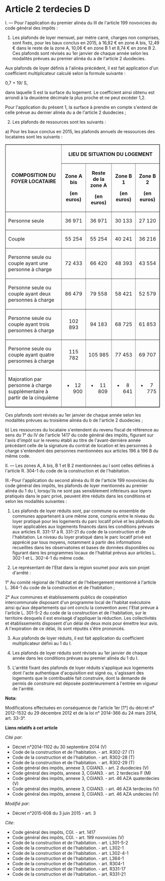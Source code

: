 # Article 2 terdecies D

I. ― Pour l'application du premier alinéa du III de l'article 199 novovicies du code général des impôts : 

1. Les plafonds de loyer mensuel, par mètre carré, charges non comprises, sont fixés, pour les baux conclus en 2015, à 16,82
€ en zone A bis, 12,49 € dans le reste de la zone A, 10,06 € en zone B 1 et 8,74 € en zone B 2. Ces plafonds sont révisés au
1er janvier de chaque année selon les modalités prévues au premier alinéa du a de l'article 2 duodecies. 

Aux plafonds de loyer définis à l'alinéa précédent, il est fait application d'un coefficient multiplicateur calculé selon la
formule suivante : 

0,7 + 19/ S, 

dans laquelle S est la surface du logement. Le coefficient ainsi obtenu est arrondi à la deuxième décimale la plus proche et
ne peut excéder 1,2. 

Pour l'application du présent 1, la surface à prendre en compte s'entend de celle prévue au dernier alinéa du a de l'article
2 duodecies ; 

2. Les plafonds de ressources sont les suivants : 

a) Pour les baux conclus en 2015, les plafonds annuels de ressources des locataires sont les suivants : 

<table border="1">
    <tbody>
      <tr>
        <th rowspan="2">COMPOSITION DU FOYER LOCATAIRE

</th>
        <th colspan="4">

LIEU DE SITUATION DU LOGEMENT

</th>
      </tr>
      <tr>
        <th>

Zone A bis 

(en euros)

</th>
        <th>

Reste de la zone A 

(en euros)

</th>
        <th>

Zone B 1 

(en euros)

</th>
        <th>

Zone B 2 

(en euros)

</th>
      </tr>
      <tr>
        <td align="left" valign="middle">

Personne seule

</td>
        <td align="center" valign="middle">

36 971

</td>
        <td align="center" valign="middle">

36 971

</td>
        <td align="center" valign="middle">

30 133

</td>
        <td align="center" valign="middle">

27 120

</td>
      </tr>
      <tr>
        <td align="left" valign="middle">

Couple

</td>
        <td align="center" valign="middle">

55 254

</td>
        <td align="center" valign="middle">

55 254

</td>
        <td align="center" valign="middle">

40 241

</td>
        <td align="center" valign="middle">

36 216

</td>
      </tr>
      <tr>
        <td align="left" valign="middle">

Personne seule ou couple ayant une personne à charge

</td>
        <td align="center" valign="middle">

72 433

</td>
        <td align="center" valign="middle">

66 420

</td>
        <td align="center" valign="middle">

48 393

</td>
        <td align="center" valign="middle">

43 554

</td>
      </tr>
      <tr>
        <td align="left" valign="middle">

Personne seule ou couple ayant deux personnes à charge

</td>
        <td align="center" valign="middle">

86 479

</td>
        <td align="center" valign="middle">

79 558

</td>
        <td align="center" valign="middle">

58 421

</td>
        <td align="center" valign="middle">

52 579

</td>
      </tr>
      <tr>
        <td align="left" valign="middle">

Personne seule ou couple ayant trois personnes à charge

</td>
        <td align="center" valign="middle">

102 893

</td>
        <td align="center" valign="middle">

94 183

</td>
        <td align="center" valign="middle">

68 725

</td>
        <td align="center" valign="middle">

61 853

</td>
      </tr>
      <tr>
        <td align="left" valign="middle">

Personne seule ou couple ayant quatre personnes à charge

</td>
        <td align="center" valign="middle">

115 782

</td>
        <td align="center" valign="middle">

105 985

</td>
        <td align="center" valign="middle">

77 453

</td>
        <td align="center" valign="middle">

69 707

</td>
      </tr>
      <tr>
        <td align="left" valign="middle">

Majoration par personne à charge supplémentaire à partir de la cinquième

</td>
        <td align="center" valign="middle">

+ 12 900

</td>
        <td align="center" valign="middle">

+ 11 809

</td>
        <td align="center" valign="middle">

+ 8 641

</td>
        <td align="center" valign="middle">

+ 7 775</td>
      </tr>
    </tbody>
  </table>

Ces plafonds sont révisés au 1er janvier de chaque année selon les modalités prévues au troisième alinéa du b de l'article 2
duodecies ; 

b) Les ressources du locataire s'entendent du revenu fiscal de référence au sens du 1° du IV de l'article 1417 du code
général des impôts, figurant sur l'avis d'impôt sur le revenu établi au titre de l'avant-dernière année précédant celle de la
signature du contrat de location et les personnes à charge s'entendent des personnes mentionnées aux articles 196 à 196 B du
même code. 

II. ― Les zones A, A bis, B 1 et B 2 mentionnées au I sont celles définies à l'article R. 304-1 du code de la construction et
de l'habitation. 

III.-Pour l'application du second alinéa du III de l'article 199 novovicies du code général des impôts, les plafonds de loyer
mentionnés au premier alinéa du 1 du I, lorsqu'ils ne sont pas sensiblement inférieurs aux loyers pratiqués dans le parc
privé, peuvent être réduits dans les conditions et selon les modalités suivantes : 

1. Les plafonds de loyer réduits sont, par commune ou ensemble de communes appartenant à une même zone, compris entre le
niveau du loyer pratiqué pour les logements du parc locatif privé et les plafonds de loyer applicables aux logements financés
dans les conditions prévues aux articles R. 331-17 à R. 331-21 du code de la construction et de l'habitation. Le niveau du
loyer pratiqué dans le parc locatif privé est apprécié par tous moyens, notamment à partir des informations recueillies dans
les observatoires et bases de données disponibles ou figurant dans les programmes locaux de l'habitat prévus aux articles L.
302-1 et L. 302-4-1 du même code. 

2. Le représentant de l'Etat dans la région soumet pour avis son projet d'arrêté : 

1° Au comité régional de l'habitat et de l'hébergement mentionné à l'article L. 364-1 du code de la construction et de
l'habitation ; 

2° Aux communes et établissements publics de coopération intercommunale disposant d'un programme local de l'habitat
exécutoire ainsi qu'aux départements qui ont conclu la convention avec l'Etat prévue à l'article L. 301-5-2 du code de la
construction et de l'habitation, sur le territoire desquels il est envisagé d'appliquer la réduction. Les collectivités et
établissements disposent d'un délai de deux mois pour émettre leur avis. A l'expiration de ce délai, ils sont réputés s'être
prononcés. 

3. Aux plafonds de loyer réduits, il est fait application du coefficient multiplicateur défini au 1 du I. 

4. Les plafonds de loyer réduits sont révisés au 1er janvier de chaque année dans les conditions prévues au premier alinéa du
1 du I. 

5. L'arrêté fixant des plafonds de loyer réduits s'applique aux logements dont l'acte authentique d'acquisition est signé ou,
s'agissant des logements que le contribuable fait construire, dont la demande de permis de construire est déposée
postérieurement à l'entrée en vigueur de l'arrêté.

**Nota:**

Modifications effectuées en conséquence de l'article 1er [1°] du décret n° 2012-1532 du 29 décembre 2012 et de la loi n°
2014-366 du 24 mars 2014, art. 33-3°.

**Liens relatifs à cet article**

_Cité par_:

  - Décret n°2014-1102 du 30 septembre 2014 (V)
  - Code de la construction et de l'habitation. - art. R302-27 (T)
  - Code de la construction et de l'habitation. - art. R302-28 (T)
  - Code de la construction et de l'habitation. - art. R302-29 (T)
  - Code général des impôts, annexe 3, CGIAN3. - art. 2 duodecies (V)
  - Code général des impôts, annexe 3, CGIAN3. - art. 2 terdecies F (M)
  - Code général des impôts, annexe 3, CGIAN3. - art. 46 AZA quaterdecies (V)
  - Code général des impôts, annexe 3, CGIAN3. - art. 46 AZA terdecies (V)
  - Code général des impôts, annexe 3, CGIAN3. - art. 46 AZA undecies (V)

_Modifié par_:

  - Décret n°2015-608 du 3 juin 2015 - art. 3

_Cite_:

  - Code général des impôts, CGI. - art. 1417
  - Code général des impôts, CGI. - art. 199 novovicies (V)
  - Code de la construction et de l'habitation. - art. L301-5-2
  - Code de la construction et de l'habitation. - art. L302-1
  - Code de la construction et de l'habitation. - art. L302-4-1
  - Code de la construction et de l'habitation. - art. L364-1
  - Code de la construction et de l'habitation. - art. R304-1
  - Code de la construction et de l'habitation. - art. R331-17
  - Code de la construction et de l'habitation. - art. R331-21
